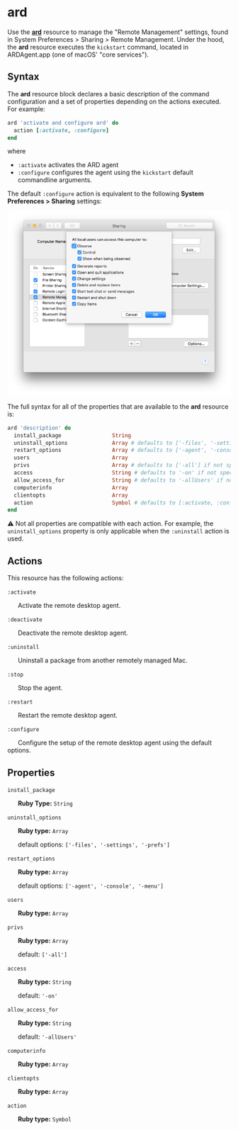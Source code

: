 ard
===

Use the [**ard**](https://github.com/Microsoft/macos-cookbook/blob/master/resources/ard.rb) resource to manage the "Remote Management" settings, found in System
Preferences > Sharing > Remote Management. Under the hood, the **ard** resource
executes the `kickstart` command, located in ARDAgent.app (one of macOS' "core services").

Syntax
------

The **ard** resource block declares a basic description of the command configuration
and a set of properties depending on the actions executed. For example:

```ruby
ard 'activate and configure ard' do
  action [:activate, :configure]
end
```

where

- `:activate` activates the ARD agent
- `:configure` configures the agent using the `kickstart` default commandline arguments.

The default `:configure` action is equivalent to the following
**System Preferences > Sharing** settings:

![Sharing Preferences](sharing_preferences.png)

The full syntax for all of the properties that are available to the **ard**
resource is:

```ruby
ard 'description' do
  install_package                String
  uninstall_options              Array # defaults to ['-files', '-settings', '-prefs'] if not specified
  restart_options                Array # defaults to ['-agent', '-console', '-menu'] if not specified
  users                          Array
  privs                          Array # defaults to ['-all'] if not specified
  access                         String # defaults to '-on' if not specified
  allow_access_for               String # defaults to '-allUsers' if not specified
  computerinfo                   Array
  clientopts                     Array
  action                         Symbol # defaults to [:activate, :configure] if not specified
end
```

:warning: Not all properties are compatible with each action. For example, the
`uninstall_options` property is only applicable when the `:uninstall` action is used.

Actions
-------

This resource has the following actions:

`:activate`

&nbsp;&nbsp;&nbsp;&nbsp;&nbsp;&nbsp;Activate the remote desktop agent.

`:deactivate`

&nbsp;&nbsp;&nbsp;&nbsp;&nbsp;&nbsp;Deactivate the remote desktop agent.

`:uninstall`

&nbsp;&nbsp;&nbsp;&nbsp;&nbsp;&nbsp;Uninstall a package from another remotely
managed Mac.

`:stop`

&nbsp;&nbsp;&nbsp;&nbsp;&nbsp;&nbsp;Stop the agent.

`:restart`

&nbsp;&nbsp;&nbsp;&nbsp;&nbsp;&nbsp;Restart the remote desktop agent.

`:configure`

&nbsp;&nbsp;&nbsp;&nbsp;&nbsp;&nbsp;Configure the setup of the remote desktop
agent using the default options.

Properties
----------

`install_package`

&nbsp;&nbsp;&nbsp;&nbsp;&nbsp;&nbsp;**Ruby Type:** `String`

`uninstall_options`

&nbsp;&nbsp;&nbsp;&nbsp;&nbsp;&nbsp;**Ruby type:** `Array`

&nbsp;&nbsp;&nbsp;&nbsp;&nbsp;&nbsp;default options: `['-files', '-settings', '-prefs']`

`restart_options`

&nbsp;&nbsp;&nbsp;&nbsp;&nbsp;&nbsp;**Ruby type:** `Array`

&nbsp;&nbsp;&nbsp;&nbsp;&nbsp;&nbsp;default options: `['-agent', '-console', '-menu']`

`users`

&nbsp;&nbsp;&nbsp;&nbsp;&nbsp;&nbsp;**Ruby type:** `Array`

`privs`

&nbsp;&nbsp;&nbsp;&nbsp;&nbsp;&nbsp;**Ruby type:** `Array`

&nbsp;&nbsp;&nbsp;&nbsp;&nbsp;&nbsp;default: `['-all']`

`access`

&nbsp;&nbsp;&nbsp;&nbsp;&nbsp;&nbsp;**Ruby type:** `String`

&nbsp;&nbsp;&nbsp;&nbsp;&nbsp;&nbsp;default: `'-on'`

`allow_access_for`

&nbsp;&nbsp;&nbsp;&nbsp;&nbsp;&nbsp;**Ruby type:** `String`

&nbsp;&nbsp;&nbsp;&nbsp;&nbsp;&nbsp;default: `'-allUsers'`

`computerinfo`

&nbsp;&nbsp;&nbsp;&nbsp;&nbsp;&nbsp;**Ruby type:** `Array`

`clientopts`

&nbsp;&nbsp;&nbsp;&nbsp;&nbsp;&nbsp;**Ruby type:** `Array`

`action`

&nbsp;&nbsp;&nbsp;&nbsp;&nbsp;&nbsp;**Ruby type:** `Symbol`
